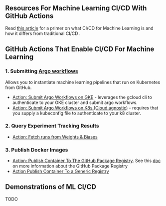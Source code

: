 ## Resources For Machine Learning CI/CD With GitHub Actions

Read [this article](https://blog.paperspace.com/ci-cd-for-machine-learning-ai/) for a primer on what CI/CD for Machine Learning is and how it differs from traditional CI/CD .

## GitHub Actions That Enable CI/CD For Machine Learning

### 1. Submitting [Argo workflows](https://argoproj.github.io/) 
Allows you to instantiate  machine learning pipelines that run on Kubernetes from GitHub.

  - [Action: Submit Argo Workflows on GKE](https://github.com/marketplace/actions/submit-argo-workflows-to-gke) - leverages the gcloud cli to authenticate to your GKE cluster and submit argo workflows.
  - [Action: Submit Argo Workflows on K8s (Cloud agnostic)](https://github.com/marketplace/actions/submit-argo-workflows-from-github) - requires that you supply a kubeconfig file to authenticate to your k8 cluster.

### 2. Query Experiment Tracking Results
  - [Action: Fetch runs from Weights & Biases](https://github.com/machine-learning-apps/wandb-action)

### 3. Publish Docker Images
  - [Action: Publish Container To The GitHub Package Registry](https://github.com/marketplace/actions/publish-docker-images-to-gpr).  See this [doc](https://github.com/features/package-registry) on more information about the GitHub Package Registry
  - [Action Publish Container To a Generic Registry](https://github.com/marketplace/actions/publish-docker)


## Demonstrations of ML CI/CD

TODO
